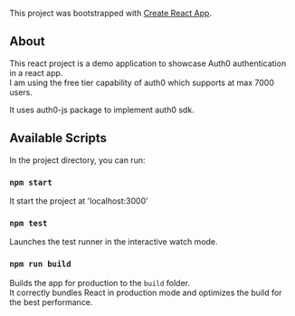 This project was bootstrapped with [Create React App](https://github.com/facebook/create-react-app).

## About

This react project is a demo application to showcase Auth0 authentication in a react app.<br/>
I am using the free tier capability of auth0 which supports at max 7000 users.<br/>

It uses auth0-js package to implement auth0 sdk.<br/>

## Available Scripts

In the project directory, you can run:

### `npm start`

It start the project at 'localhost:3000'

### `npm test`

Launches the test runner in the interactive watch mode.<br />

### `npm run build`

Builds the app for production to the `build` folder.<br />
It correctly bundles React in production mode and optimizes the build for the best performance.
